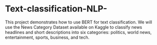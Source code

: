 # Text-classification-NLP-
This project demonstrates how to use BERT for text classification. We will use the News Category Dataset available on Kaggle to classify news headlines and short descriptions into six categories: politics, world news, entertainment, sports, business, and tech.
